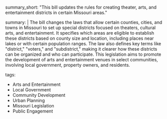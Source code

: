 summary_short: "This bill updates the rules for creating theater, arts, and entertainment districts in certain Missouri areas."

summary: |
  The bill changes the laws that allow certain counties, cities, and towns in Missouri to set up special districts focused on theaters, cultural arts, and entertainment. It specifies which areas are eligible to establish these districts based on county size and location, including places near lakes or with certain population ranges. The law also defines key terms like "district," "voters," and "subdistrict," making it clearer how these districts can be organized and who can participate. This legislation aims to promote the development of arts and entertainment venues in select communities, involving local government, property owners, and residents.

tags:
  - Arts and Entertainment
  - Local Government
  - Community Development
  - Urban Planning
  - Missouri Legislation
  - Public Engagement
